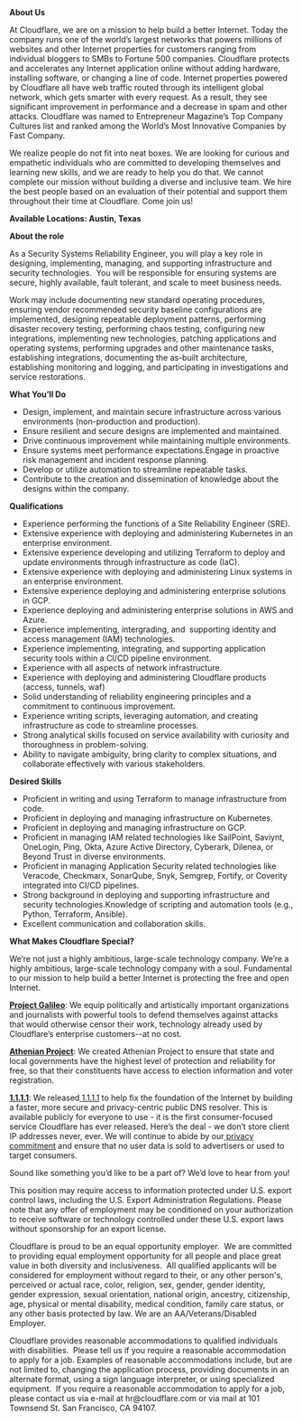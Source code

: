<div class="content-intro">
	<div><strong>About Us</strong></div>
	<div>
		<p>At Cloudflare, we are on a mission to help build a better Internet. Today the company runs one of the world’s largest networks that powers millions of websites and other Internet properties for customers ranging from individual bloggers to SMBs to Fortune 500 companies. Cloudflare protects and accelerates any Internet application online without adding hardware, installing software, or changing a line of code. Internet properties powered by Cloudflare all have web traffic routed through its intelligent global network, which gets smarter with every request. As a result, they see significant improvement in performance and a decrease in spam and other attacks. Cloudflare was named to Entrepreneur Magazine’s Top Company Cultures list and ranked among the World’s Most Innovative Companies by Fast Company.&nbsp;</p>
		<p><span style="font-weight: 400;">We realize people do not fit into neat boxes. We are looking for curious and empathetic individuals who are committed to developing themselves and learning new skills, and we are ready to help you do that. We cannot complete our mission without building a diverse and inclusive team. We hire the best people based on an evaluation of their potential and support them throughout their time at Cloudflare. Come join us!&nbsp;</span></p>
	</div>
</div>
<p><strong>Available Locations: Austin, Texas&nbsp;</strong></p>
<p><strong>About the role&nbsp;</strong></p>
<p>As a Security Systems Reliability Engineer, you will play a key role in designing, implementing, managing, and supporting infrastructure and security technologies.&nbsp; You will be responsible for ensuring systems are secure, highly available, fault tolerant, and scale to meet business needs.&nbsp;&nbsp;</p>
<p>Work may include documenting new standard operating procedures, ensuring vendor recommended security baseline configurations are implemented, designing repeatable deployment patterns, performing disaster recovery testing, performing chaos testing, configuring new integrations, implementing new technologies, patching applications and operating systems, performing upgrades and other maintenance tasks, establishing integrations, documenting the as-built architecture, establishing monitoring and logging, and participating in investigations and service restorations.&nbsp;</p>
<p><strong>What You’ll Do</strong></p>
<ul>
	<li>Design, implement, and maintain secure infrastructure across various environments (non-production and production).</li>
	<li>Ensure resilient and secure designs are implemented and maintained.</li>
	<li>Drive continuous improvement while maintaining multiple environments.</li>
	<li>Ensure systems meet performance expectations.Engage in proactive risk management and incident response planning.</li>
	<li>Develop or utilize automation to streamline repeatable tasks.</li>
	<li>Contribute to the creation and dissemination of knowledge about the designs within the company.</li>
</ul>
<p><strong>Qualifications</strong></p>
<ul>
	<li>Experience performing the functions of a Site Reliability Engineer (SRE).</li>
	<li>Extensive experience with deploying and administering Kubernetes in an enterprise environment.</li>
	<li>Extensive experience developing and utilizing Terraform to deploy and update environments through infrastructure as code (IaC).</li>
	<li>Extensive experience with deploying and administering Linux systems in an enterprise environment.</li>
	<li>Extensive experience deploying and administering enterprise solutions in GCP.&nbsp;</li>
	<li>Experience deploying and administering enterprise solutions in AWS and Azure.</li>
	<li>Experience implementing, intergrading, and&nbsp; supporting identity and access management (IAM) technologies.</li>
	<li>Experience implementing, integrating, and supporting application security tools within a CI/CD pipeline environment.</li>
	<li>Experience with all aspects of network infrastructure.</li>
	<li>Experience with deploying and administering Cloudflare products (access, tunnels, waf)</li>
	<li>Solid understanding of reliability engineering principles and a commitment to continuous improvement.</li>
	<li>Experience writing scripts, leveraging automation, and creating infrastructure as code to streamline processes.</li>
	<li>Strong analytical skills focused on service availability with curiosity and thoroughness in problem-solving.</li>
	<li>Ability to navigate ambiguity, bring clarity to complex situations, and collaborate effectively with various stakeholders.</li>
</ul>
<p><strong>Desired Skills</strong></p>
<ul>
	<li>Proficient in writing and using Terraform to manage infrastructure from code.&nbsp;</li>
	<li>Proficient in deploying and managing infrastructure on Kubernetes.</li>
	<li>Proficient in deploying and managing infrastructure on GCP.</li>
	<li>Proficient in managing IAM related technologies like SailPoint, Saviynt, OneLogin, Ping, Okta, Azure Active Directory, Cyberark, Dilenea, or Beyond Trust in diverse environments.</li>
	<li>Proficient in managing Application Security related technologies like Veracode, Checkmarx, SonarQube, Snyk, Semgrep, Fortify, or Coverity integrated into CI/CD pipelines.</li>
	<li>Strong background in deploying and supporting infrastructure and security technologies.Knowledge of scripting and automation tools (e.g., Python, Terraform, Ansible).</li>
	<li>Excellent communication and collaboration skills.</li>
</ul>
<div class="content-conclusion">
	<p><strong>What Makes Cloudflare Special?</strong></p>
	<p><span style="font-weight: 400;">We’re not just a highly ambitious, large-scale technology company. We’re a highly ambitious, large-scale technology company with a soul. Fundamental to our mission to help build a better Internet is protecting the free and open Internet.</span></p>
	<p><a href="https://blog.cloudflare.com/protecting-free-expression-online/"><strong>Project Galileo</strong></a><span style="font-weight: 400;">: We equip politically and artistically important organizations and journalists with powerful tools to defend themselves against attacks that would otherwise censor their work, technology already used by Cloudflare’s enterprise customers--at no cost.</span></p>
	<p><strong><a href="https://www.cloudflare.com/athenian/">Athenian Project</a></strong><span style="font-weight: 400;">: We created Athenian Project to ensure that state and local governments have the highest level of protection and reliability for free, so that their constituents have access to election information and voter registration.</span></p>
	<p><a href="https://1.1.1.1/"><strong>1.1.1.1</strong></a><span style="font-weight: 400;">: We released</span><a href="https://1.1.1.1/"> <span style="font-weight: 400;">1.1.1.1</span></a><span style="font-weight: 400;"> to help fix the foundation of the Internet by building a faster, more secure and privacy-centric public DNS resolver. This is available publicly for everyone to use - it is the first consumer-focused service Cloudflare has ever released. Here’s the deal - we don’t store client IP addresses never, ever. We will continue to abide by our</span><a href="https://developers.cloudflare.com/1.1.1.1/privacy/public-dns-resolver"> privacy commitment</a><span style="font-weight: 400;"> and ensure that no user data is sold to advertisers or used to target consumers.</span></p>
	<p><span style="font-weight: 400;">Sound like something you’d like to be a part of? We’d love to hear from you!</span></p>
	<p><span style="font-weight: 400;">This position may require access to information protected under U.S. export control laws, including the U.S. Export Administration Regulations. Please note that any offer of employment may be conditioned on your authorization to receive software or technology controlled under these U.S. export laws without sponsorship for an export license.</span></p>
	<p><span style="font-weight: 400;">Cloudflare is proud to be an equal opportunity employer. &nbsp;We are committed to providing equal employment opportunity for all people and place great value in both diversity and inclusiveness. &nbsp;All qualified applicants will be considered for employment without regard to their, or any other person's, perceived or actual</span> <span style="font-weight: 400;">race, color, religion, sex, gender, gender identity, gender expression, sexual orientation, national origin, ancestry, citizenship, age, physical or mental disability, medical condition, family care status, or any other basis protected by law. </span><span style="font-weight: 400;">We are an AA/Veterans/Disabled Employer.</span></p>
	<p><span style="font-weight: 400;">Cloudflare provides reasonable accommodations to qualified individuals with disabilities. &nbsp;Please tell us if you require a reasonable accommodation to apply for a job. Examples of reasonable accommodations include, but are not limited to, changing the application process, providing documents in an alternate format, using a sign language interpreter, or using specialized equipment. &nbsp;If you require a reasonable accommodation to apply for a job, please contact us via e-mail at </span><span style="font-weight: 400;">hr@cloudflare.com</span><span style="font-weight: 400;"> or via mail at 101 Townsend St. San Francisco, CA 94107.</span></p>
</div>